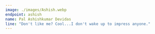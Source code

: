 ```yaml
---
image: ./images/Ashish.webp
endpoint: ashish
name: Pal Ashishkumar Devidas
line: "Don't like me? Cool...I don't wake up to impress anyone."
---
```

